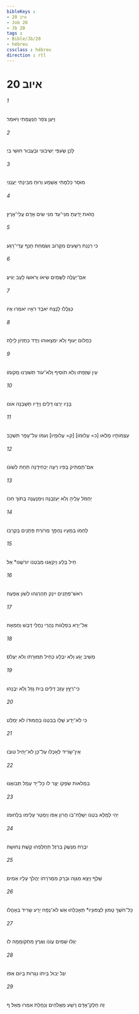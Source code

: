 ```yaml
---
bibleKeys : 
- איוב 20
- Job 20
- Jb 20
tags : 
- Bible/Jb/20
- hébreu
cssclass : hébreu
direction : rtl
---
```


# איוב 20

###### 1
וַיַּעַן צֹפַר הַנַּעֲמָתִי וַיֹּאמַר׃
###### 2
לָכֵן שְׂעִפַּי יְשִׁיבוּנִי וּבַעֲבוּר חוּשִׁי בִי׃
###### 3
מוּסַר כְּלִמָּתִי אֶשְׁמָע וְרוּחַ מִבִּינָתִי יַעֲנֵנִי׃
###### 4
הֲזֹאת יָדַעְתָּ מִנִּי־עַד מִנִּי שִׂים אָדָם עֲלֵי־אָרֶץ׃
###### 5
כִּי רִנְנַת רְשָׁעִים מִקָּרֹוב וְשִׂמְחַת חָנֵף עֲדֵי־רָגַע׃
###### 6
אִם־יַעֲלֶה לַשָּׁמַיִם שִׂיאֹו וְרֹאשֹׁו לָעָב יַגִּיעַ׃
###### 7
כְּגֶלֲלֹו לָנֶצַח יֹאבֵד רֹאָיו יֹאמְרוּ אַיֹּו׃
###### 8
כַּחֲלֹום יָעוּף וְלֹא יִמְצָאוּהוּ וְיֻדַּד כְּחֶזְיֹון לָיְלָה׃
###### 9
עַיִן שְׁזָפַתּוּ וְלֹא תֹוסִיף וְלֹא־עֹוד תְּשׁוּרֶנּוּ מְקֹומֹו׃
###### 10
בָּנָיו יְרַצּוּ דַלִּים וְיָדָיו תָּשֵׁבְנָה אֹונֹו׃
###### 11
עַצְמֹותָיו מָלְאוּ [כ= עֲלוּמֹו] [ק= עֲלוּמָיו] וְעִמֹּו עַל־עָפָר תִּשְׁכָּב׃
###### 12
אִם־תַּמְתִּיק בְּפִיו רָעָה יַכְחִידֶנָּה תַּחַת לְשֹׁונֹו׃
###### 13
יַחְמֹל עָלֶיהָ וְלֹא יַעַזְבֶנָּה וְיִמְנָעֶנָּה בְּתֹוךְ חִכֹּו׃
###### 14
לַחְמֹו בְּמֵעָיו נֶהְפָּךְ מְרֹורַת פְּתָנִים בְּקִרְבֹּו׃
###### 15
חַיִל בָּלַע וַיְקִאֶנּוּ מִבִּטְנֹו יֹורִשֶׁנּוּ* אֵל׃
###### 16
רֹאשׁ־פְּתָנִים יִינָק תַּהַרְגֵהוּ לְשֹׁון אֶפְעֶה׃
###### 17
אַל־יֵרֶא בִפְלַגֹּות נַהֲרֵי נַחֲלֵי דְּבַשׁ וְחֶמְאָה׃
###### 18
מֵשִׁיב יָגָע וְלֹא יִבְלָע כְּחֵיל תְּמוּרָתֹו וְלֹא יַעֲלֹס׃
###### 19
כִּי־רִץַּץ עָזַב דַּלִּים בַּיִת גָּזַל וְלֹא יִבֶנֵהוּ׃
###### 20
כִּי לֹא־יָדַע שָׁלֵו בְּבִטְנֹו בַּחֲמוּדֹו לֹא יְמַלֵּט׃
###### 21
אֵין־שָׂרִיד לְאָכְלֹו עַל־כֵּן לֹא־יָחִיל טוּבֹו׃
###### 22
בִּמְלֹאות שִׂפְקֹו יֵצֶר לֹו כָּל־יַד עָמֵל תְּבֹואֶנּוּ׃
###### 23
יְהִי לְמַלֵּא בִטְנֹו יְשַׁלַּח־בֹּו חֲרֹון אַפֹּו וְיַמְטֵר עָלֵימֹו בִּלְחוּמֹו׃
###### 24
יִבְרַח מִנֵּשֶׁק בַּרְזֶל תַּחְלְפֵהוּ קֶשֶׁת נְחוּשָׁה׃
###### 25
שָׁלַף וַיֵּצֵא מִגֵּוָה וּבָרָק מִמְּרֹרָתֹו יַהֲלֹךְ עָלָיו אֵמִים׃
###### 26
כָּל־חֹשֶׁךְ טָמוּן לִצְפּוּנָיו* תְּאָכְלֵהוּ אֵשׁ לֹא־נֻפָּח יֵרַע שָׂרִיד בְּאָהֳלֹו׃
###### 27
יְגַלּוּ שָׁמַיִם עֲוֹנֹו וְאֶרֶץ מִתְקֹומָמָה לֹו׃
###### 28
יִגֶל יְבוּל בֵּיתֹו נִגָּרֹות בְּיֹום אַפֹּו׃
###### 29
זֶה חֵלֶק־אָדָם רָשָׁע מֵאֱלֹהִים וְנַחֲלַת אִמְרֹו מֵאֵל׃ ף
